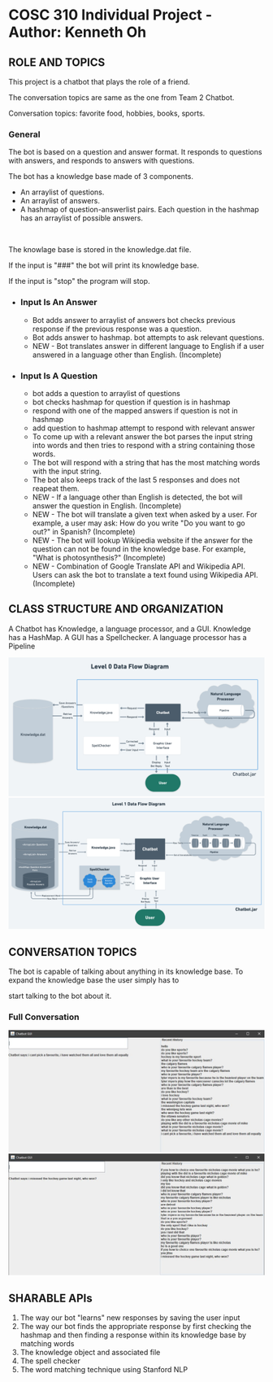 # COSC 310 Individual Project - Author: Kenneth Oh

## ROLE AND TOPICS

<p>
This project is a chatbot that plays the role of a friend.
</p>
<p>
The conversation topics are same as the one from Team 2 Chatbot.
  
<p>Conversation topics: favorite food, hobbies, books, sports.</p>


### General

</li>

The bot is based on a question and answer format. It responds to questions with answers, and responds to answers with questions.

The bot has a knowledge base made of 3 components.
<ul>
<li>An arraylist of questions.</li>
<li>An arraylist of answers.</li>
<li>A hashmap of question-answerlist pairs. Each question in the hashmap has an arraylist of possible answers.</li>
</ul>
<br>
<p>
The knowlage base is stored in the knowledge.dat file.

If the input is "###" the bot will print its knowledge base.

If the input is "stop" the program will stop.
</p>

</ul>

<ul>
<li>

### Input Is An Answer
<ul>
<li>Bot adds answer to arraylist of answers bot checks previous response if the previous response was a question.</li>
<li>Bot adds answer to hashmap. bot attempts to ask relevant questions.</li>
<li>NEW - Bot translates answer in different language to English if a user answered in a language other than English. (Incomplete)</li>
</ul>
</li>


<li>

### Input Is A Question
<ul>
<li>bot adds a question to arraylist of questions</li>

<li>bot checks hashmap for question if question is in hashmap</li>

<li>respond with one of the mapped answers if question is not in hashmap</li>

<li>add question to hashmap attempt to respond with relevant answer</li>
  
<li>To come up with a relevant answer the bot parses the input string into words and then tries to respond with a string containing those words.</li>

<li>The bot will respond with a string that has the most matching words with the input string.</li>

<li>The bot also keeps track of the last 5 responses and does not reapeat them.</li>

<li>NEW - If a language other than English is detected, the bot will answer the question in English. (Incomplete)</li>

<li>NEW - The bot will translate a given text when asked by a user. For example, a user may ask: How do you write "Do you want to go out?" in Spanish? (Incomplete)</li>

<li>NEW - The bot will lookup Wikipedia website if the answer for the question can not be found in the knowledge base. For example, "What is photosynthesis?" (Incomplete)</li>

<li>NEW - Combination of Google Translate API and Wikipedia API. Users can ask the bot to translate a text found using Wikipedia API. (Incomplete)</li>
</ul>
</li>
</ul>


## CLASS STRUCTURE AND ORGANIZATION
A Chatbot has Knowledge, a language processor, and a GUI. Knowledge has a HashMap. A GUI has a Spellchecker. A language processor has a Pipeline

<img src = "img/Level_0_DFD2x-6.png">

<img src = "img/Level_1_DFD2x.png">


## CONVERSATION TOPICS

The bot is capable of talking about anything in its knowledge base. To expand the knowledge base the user simply has to 

start talking to the bot about it.


### Full Conversation

<img src = "img/first13turns.JPG">
<img src = "img/last13turns.JPG">


## SHARABLE APIs

<ol>
<li>The way our bot "learns" new responses by saving the user input</li>
<li>The way our bot finds the appropriate response by first checking the hashmap and then finding a response within its knowledge base by matching words</li>
<li>The knowledge object and associated file</li>
<li>The spell checker</li>
<li>The word matching technique using Stanford NLP</li>

</ol>




